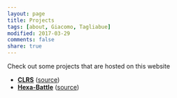 ```yaml
---
layout: page
title: Projects
tags: [about, Giacomo, Tagliabue]
modified: 2017-03-29
comments: false
share: true
---
```


Check out some projects that are hosted on this website

- **[CLRS](http://giacomotag.io/clrs)** ([source](http://github.com/itajaja/clrs))
- **[Hexa-Battle](http://giacomotag.io/hb)** ([source](http://github.com/itajaja/hb))
